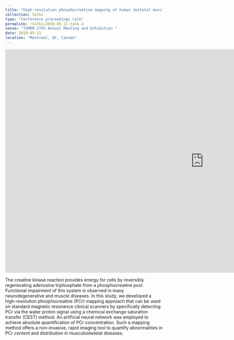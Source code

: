 ```yaml
---
title: "High-resolution phosphocreatine mapping of human skeletal muscle by artificial neural network-based CEST MRI at 3T"
collection: talks
type: "Conference proceedings talk"
permalink: /talks/2019-05-11-talk-1
venue: "ISMRM 27th Annual Meeting and Exhibition "
date: 2019-05-11
location: "Montreal, QC, Canada"
---
```


<iframe width="1267" height="714" src="https://www.youtube.com/embed/mUwtV3h-TCI" frameborder="0" allow="accelerometer; autoplay; encrypted-media; gyroscope; picture-in-picture" allowfullscreen></iframe>


The creatine kinase reaction provides energy for cells by reversibly regenerating adenosine triphosphate from a phosphocreatine pool. Functional impairment of this system is observed in many neurodegenerative and muscle diseases. In this study, we developed a high-resolution phosphocreatine (PCr) mapping approach that can be used on standard magnetic resonance clinical scanners by specifically detecting PCr via the water proton signal using a chemical exchange saturation transfer (CEST) method. An artificial neural network was employed to achieve absolute quantification of PCr concentration. Such a mapping method offers a non-invasive, rapid imaging tool to quantify abnormalities in PCr content and distribution in musculoskeletal diseases.